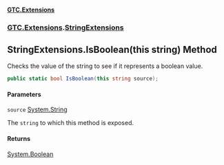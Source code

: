 #### [GTC.Extensions](GTC.Extensions.md 'GTC.Extensions')
### [GTC.Extensions](GTC.Extensions.md#GTC.Extensions 'GTC.Extensions').[StringExtensions](GTC.Extensions.md#GTC.Extensions.StringExtensions 'GTC.Extensions.StringExtensions')

## StringExtensions.IsBoolean(this string) Method

Checks the value of the string to see if it represents a boolean value.

```csharp
public static bool IsBoolean(this string source);
```
#### Parameters

<a name='GTC.Extensions.StringExtensions.IsBoolean(thisstring).source'></a>

`source` [System.String](https://docs.microsoft.com/en-us/dotnet/api/System.String 'System.String')

The `string` to which this method is exposed.

#### Returns
[System.Boolean](https://docs.microsoft.com/en-us/dotnet/api/System.Boolean 'System.Boolean')